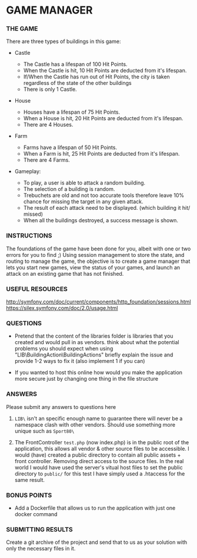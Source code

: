 # GAME MANAGER

### THE GAME 

There are three types of buildings in this game:

- Castle
    - The Castle has a lifespan of 100 Hit Points.
    - When the Castle is hit, 10 Hit Points are deducted from it's lifespan.
    - If/When the Castle has run out of Hit Points, the city is taken regardless 
    of the state of the other buildings
    - There is only 1 Castle.
- House
    - Houses have a lifespan of 75 Hit Points.
    - When a House is hit, 20 Hit Points are deducted from it's lifespan.
    - There are 4 Houses.
- Farm
    - Farms have a lifespan of 50 Hit Points.
    - When a Farm is hit, 25 Hit Points are deducted from it's lifespan.
    - There are 4 Farms.

- Gameplay:

    - To play, a user is able to attack a random building.
    - The selection of a building is random.
    - Trebuchets are old and not too accurate tools therefore leave 10% chance for 
    missing the target in any given attack.
    - The result of each attack need to be displayed. (which building it hit/ missed)
    - When all the buildings destroyed, a success message is shown.

### INSTRUCTIONS 

The foundations of the game have been done for you, albeit with one or two errors for 
you to find ;) Using session management to store the state, and routing to manage the game, 
the objective is to create a game manager that lets you start new games, view the status 
of your games, and launch an attack on an existing game that has not finished.

### USEFUL RESOURCES

http://symfony.com/doc/current/components/http_foundation/sessions.html
https://silex.symfony.com/doc/2.0/usage.html

### QUESTIONS

- Pretend that the content of the libraries folder is libraries that you created and 
would pull in as vendors. think about what the potential problems you should expect 
when using "LIB\BuildingAction\BuildingActions" briefly explain the issue and provide 
1-2 ways to fix it (also implement 1 if you can)

- If you wanted to host this online how would you make the application more secure just 
by changing one thing in the file structure

### ANSWERS

Please submit any answers to questions here 

1. `LIB\` isn't an specific enough name to guarantee there will never be a namespace clash with other vendors. Should use something more unique such as `Sport80\` 

2. The FrontController `test.php` (now index.php) is in the public root of the application, this allows all vendor & other source files to be accessible. I would (have) created a public directory to contain all public assets + front controller. Removing direct access to the source files. 
   In the real world I would have used the server's vitual host files to set the public directory to `public/` for this test I have simply used a .htaccess for the same result.

### BONUS POINTS

- Add a Dockerfile that allows us to run the application with just one docker command

### SUBMITTING RESULTS 

Create a git archive of the project and send that to us as your solution with only the 
necessary files in it.
 




